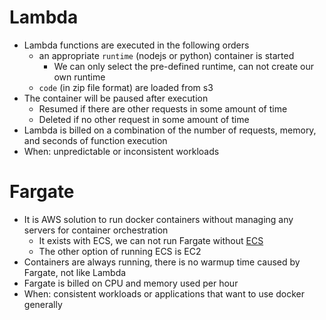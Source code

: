 # Lambda
* Lambda functions are executed in the following orders
  * an appropriate `runtime` (nodejs or python) container is started
    * We can only select the pre-defined runtime, can not create our own runtime
  * `code` (in zip file format) are loaded from s3
* The container will be paused after execution
  * Resumed if there are other requests in some amount of time
  * Deleted if no other request in some amount of time
* Lambda is billed on a combination of the number of requests, memory, and seconds of function execution
* When: unpredictable or inconsistent workloads

# Fargate 
* It is AWS solution to run docker containers without managing any servers for container orchestration
  * It exists with ECS, we can not run Fargate without [ECS](https://github.com/HemingwayLee/container-services-showcase/tree/main/ecs)
  * The other option of running ECS is EC2
* Containers are always running, there is no warmup time caused by Fargate, not like Lambda
* Fargate is billed on CPU and memory used per hour
* When: consistent workloads or applications that want to use docker generally


